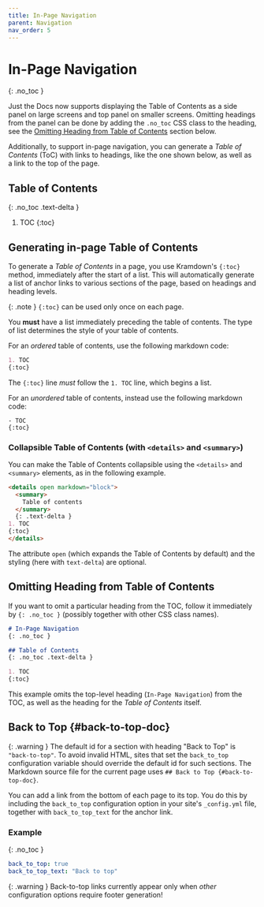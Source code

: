 ```yaml
---
title: In-Page Navigation
parent: Navigation
nav_order: 5
---
```


# In-Page Navigation
{: .no_toc }

Just the Docs now supports displaying the Table of Contents as a side panel on large screens and top panel on smaller screens. Omitting headings from the panel can be done by adding the `.no_toc` CSS class to the heading, see the [Omitting Heading from Table of Contents](#omitting-heading-from-table-of-contents) section below.

Additionally, to support in-page navigation, you can generate a *Table of Contents* (ToC) with links to headings, like the one shown below, as well as a link to the top of the page.

## Table of Contents
{: .no_toc .text-delta }

1. TOC
{:toc}

## Generating in-page Table of Contents

To generate a *Table of Contents* in a page, you use Kramdown's `{:toc}` method, immediately after the start of a list. This will automatically generate a list of anchor links to various sections of the page, based on headings and heading levels.

{: .note }
`{:toc}` can be used only once on each page.

You **must** have a list immediately preceding the table of contents. The type of list determines the style of your table of contents.

For an *ordered* table of contents, use the following markdown code:

```md
1. TOC
{:toc}
```

The `{:toc}` line *must* follow the `1. TOC` line, which begins a list.

For an *unordered* table of contents, instead use the following markdown code:

```
- TOC
{:toc}
```

### Collapsible Table of Contents (with `<details>` and `<summary>`)

You can make the Table of Contents collapsible using the `<details>` and `<summary>` elements, as in the following example.

```markdown
<details open markdown="block">
  <summary>
    Table of contents
  </summary>
  {: .text-delta }
1. TOC
{:toc}
</details>
```

The attribute `open` (which expands the Table of Contents by default) and the styling (here with `text-delta`) are optional.

## Omitting Heading from Table of Contents

If you want to omit a particular heading from the TOC, follow it immediately by `{: .no_toc }` (possibly together with other CSS class names).

```markdown
# In-Page Navigation
{: .no_toc }

## Table of Contents
{: .no_toc .text-delta }

1. TOC
{:toc}
```

This example omits the top-level heading (`In-Page Navigation`) from the TOC, as well as the heading for the *Table of Contents* itself.

## Back to Top {#back-to-top-doc}

{: .warning }
The default id for a section with heading "Back to Top" is `"back-to-top"`.
To avoid invalid HTML, sites that set the `back_to_top` configuration variable
should override the default id for such sections. The Markdown source file for
the current page uses `## Back to Top {#back-to-top-doc}`.

You can add a link from the bottom of each page to its top. You do this by including the `back_to_top` configuration option in your site's `_config.yml` file, together with `back_to_top_text` for the anchor link.

### Example
{: .no_toc }

```yaml
back_to_top: true
back_to_top_text: "Back to top"
```

{: .warning }
Back-to-top links currently appear only when *other* configuration options require footer generation!
